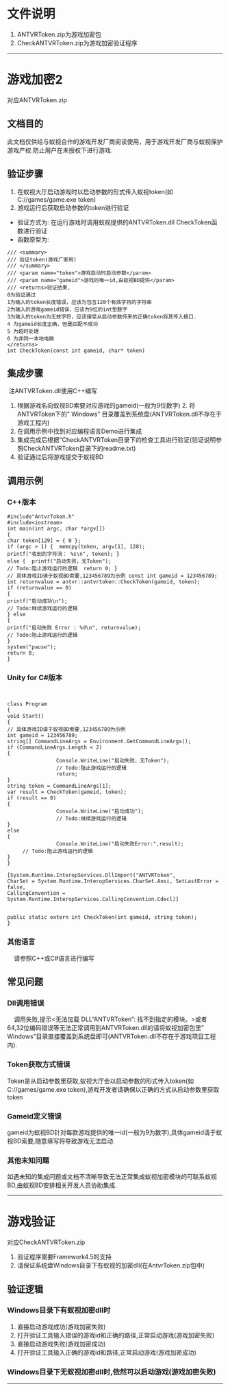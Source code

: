 # 文件说明
1. ANTVRToken.zip为游戏加密包
2. CheckANTVRToken.zip为游戏加密验证程序
---
# 游戏加密2
对应ANTVRToken.zip
## 文档目的
  此文档仅供给与蚁视合作的游戏开发厂商阅读使用，用于游戏开发厂商与蚁视保护游戏产权.防止用户在未授权下进行游戏.
## 验证步骤
1. 在蚁视大厅启动游戏时以启动参数的形式传入蚁视token(如C://games/game.exe token)
2. 游戏运行后获取启动参数的token进行验证
- 验证方式为:
在运行游戏时调用蚁视提供的ANTVRToken.dll CheckToken函数进行验证
- 函数原型为:
```
/// <summary>
/// 验证token(游戏厂家用)
/// </summary>
/// <param name="token">游戏启动时启动参数</param>
/// <param name="gameid">游戏的唯一id,由蚁视BD提供</param>
/// <returns>验证结果,
0为验证通过
1为输入的token长度错误，应该为包含128个有效字符的字符串
2为输入的游戏gameid错误，应该为9位的int型数字
3为输入的token为无效字符，应该接受从启动参数传来的正确token将其传入接口.
4 为gameid长度正确，但是匹配不成功
5 为超时处理
6 为非同一本地电脑
</returns> 
int CheckToken(const int gameid, char* token)
```
## 集成步骤
  注ANTVRToken.dll使用C++编写
1. 根据游戏名向蚁视BD索要对应游戏的gameid(一般为9位数字)
2. 将ANTVRToken下的” Windows” 目录覆盖到系统盘(ANTVRToken.dll不存在于游戏工程内)
3. 在调用示例中找到对应编程语言Demo进行集成
4. 集成完成后根据”CheckANTVRToken目录下的检查工具进行验证(验证说明参照CheckANTVRToken目录下的readme.txt)
5. 验证通过后将游戏提交于蚁视BD
## 调用示例
### C++版本
```
#include"AntvrToken.h"
#include<iostream>
int main(int argc, char *argv[])
{
char token[129] = { 0 };
if (argc > 1) {  memcpy(token, argv[1], 128);  
printf("收到的字符流： %s\n", token); }
else {  printf("启动失败，无Token");
// Todo:阻止游戏运行的逻辑  return 0; } 
// 具体游戏ID请于蚁视BD索要,123456789为示例 const int gameid = 123456789;
int returnvalue = antvr::antvrtoken::CheckToken(gameid, token);
if (returnvalue == 0)
{
printf("启动成功\n");  
// Todo:继续游戏运行的逻辑
} else 
{
printf("启动失败 Error : %d\n", returnvalue);  
// Todo:阻止游戏运行的逻辑
}
system("pause"); 
return 0;
}
```
### Unity for C#版本
```


class Program
{
void Start()      
{
// 具体游戏ID请于蚁视BD索要,123456789为示例
int gameid = 123456789;
string[] CommandLineArgs = Environment.GetCommandLineArgs();
if (CommandLineArgs.Length < 2)          
{
                Console.WriteLine("启动失败，无Token");
                // Todo:阻止游戏运行的逻辑
                return;          
}
string token = CommandLineArgs[1];           
var result = CheckToken(gameid, token);
if (result == 0)          
{
                Console.WriteLine("启动成功");
                // Todo:继续游戏运行的逻辑          
}       
else          
{
                Console.WriteLine("启动失败Error:",result);
     // Todo:阻止游戏运行的逻辑           
}      
}

[System.Runtime.InteropServices.DllImport("ANTVRToken",
CharSet = System.Runtime.InteropServices.CharSet.Ansi, SetLastError = false,
CallingConvention = System.Runtime.InteropServices.CallingConvention.Cdecl)]

       
public static extern int CheckToken(int gameid, string token);
}
```


### 其他语言

    请参照C++或C#语言进行编写
    
## 常见问题
### Dll调用错误
    调用失败,提示<无法加载 DLL“ANTVRToken”: 找不到指定的模块。>或者64,32位编码错误等无法正常调用到ANTVRToken.dll的请将蚁视加密包里”
Windows”目录直接覆盖到系统盘即可(ANTVRToken.dll不存在于游戏项目工程内).
### Token获取方式错误   
Token是从启动参数里获取,蚁视大厅会以启动参数的形式传入token(如C://games/game.exe token),游戏开发者请确保以正确的方式从启动参数里获取token
### Gameid定义错误   
gameid为蚁视BD针对每款游戏提供的唯一id(一般为9为数字),具体gameid请于蚁视BD索要,随意填写将导致游戏无法启动.
### 其他未知问题
如遇未知的集成问题或文档不清晰导致无法正常集成蚁视加密模块的可联系蚁视BD,由蚁视BD安排相关开发人员协助集成.

---

# 游戏验证
  对应CheckANTVRToken.zip
1. 验证程序需要Framework4.5的支持
2. 请保证系统盘Windows目录下有蚁视的加密dll(在AntvrToken.zip包中)

## 验证逻辑
### Windows目录下有蚁视加密dll时 
1. 直接启动游戏成功(游戏加密失败) 
2. 打开验证工具输入错误的游戏id和正确的路径,正常启动游戏(游戏加密失败) 
3. 直接启动游戏失败(游戏加密成功) 
4. 打开验证工具输入正确的游戏id和路径,正常启动游戏(游戏加密成功)
### Windows目录下无蚁视加密dll时,依然可以启动游戏(游戏加密失败)
---


